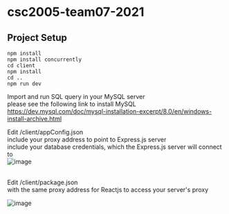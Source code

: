 # csc2005-team07-2021

## Project Setup

```
npm install
npm install concurrently
cd client
npm install
cd ..
npm run dev
```

Import and run SQL query in your MySQL server <br>
please see the following link to install MySQL <br>
https://dev.mysql.com/doc/mysql-installation-excerpt/8.0/en/windows-install-archive.html <br>

Edit /client/appConfig.json <br>
include your proxy address to point to Express.js server <br>
include your database credentials, which the Express.js server will connect to<br>
![image](https://media.discordapp.net/attachments/772003864891097099/909312750977712128/unknown.png)

<br>
Edit /client/package.json <br>
with the same proxy address for Reactjs to access your server's proxy <br>

![image](https://media.discordapp.net/attachments/772003864891097099/909303257992675348/unknown.png)

